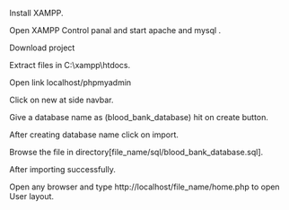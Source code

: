 Install XAMPP.

Open XAMPP Control panal and start apache and mysql .

Download project 

Extract files in C:\xampp\htdocs.

Open link localhost/phpmyadmin

Click on new at side navbar.

Give a database name as (blood_bank_database) hit on create button.

After creating database name click on import.

Browse the file in directory[file_name/sql/blood_bank_database.sql].

After importing successfully.

Open any browser and type http://localhost/file_name/home.php to open User layout.
